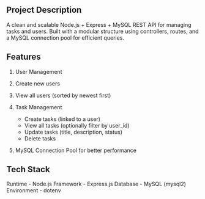 ## Project Description
A clean and scalable Node.js + Express + MySQL REST API for managing tasks and users.
Built with a modular structure using controllers, routes, and a MySQL connection pool for efficient queries.

## Features

1. User Management
2. Create new users
3. View all users (sorted by newest first)
4. Task Management
    - Create tasks (linked to a user)
    - View all tasks (optionally filter by user_id)
    - Update tasks (title, description, status)
    - Delete tasks

5. MySQL Connection Pool for better performance



## Tech Stack

Runtime - Node.js
Framework -	Express.js
Database -	MySQL (mysql2)
Environment -	dotenv
